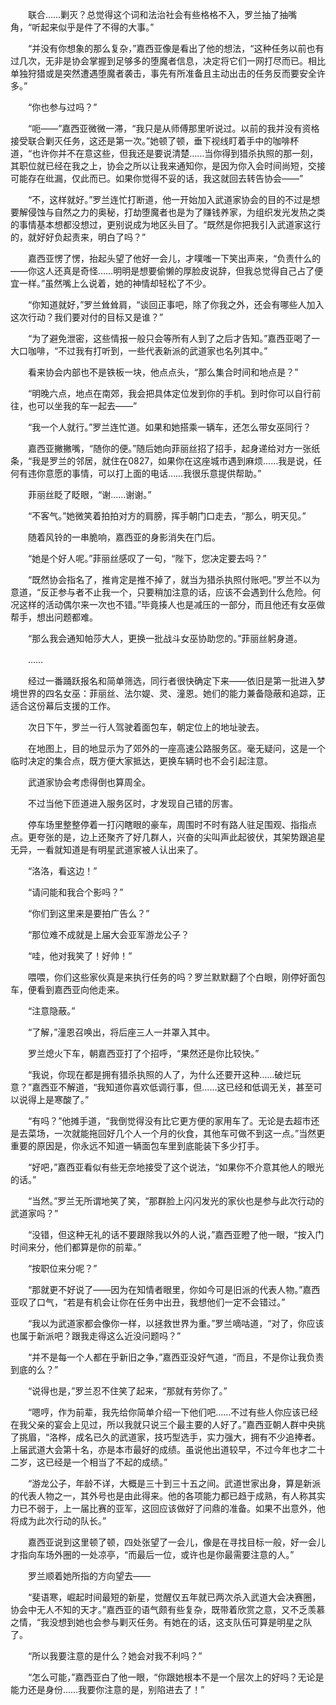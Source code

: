 　　联合……剿灭？总觉得这个词和法治社会有些格格不入，罗兰抽了抽嘴角，“听起来似乎是件了不得的大事。”

　　“并没有你想象的那么复杂，”嘉西亚像是看出了他的想法，“这种任务以前也有过几次，无非是协会掌握到足够多的堕魔者信息，决定将它们一网打尽而已。相比单独狩猎或是突然遭遇堕魔者袭击，事先有所准备且主动出击的任务反而要安全许多。”

　　“你也参与过吗？”

　　“呃——”嘉西亚微微一滞，“我只是从师傅那里听说过。以前的我并没有资格接受联合剿灭任务，这还是第一次。”她顿了顿，垂下视线盯着手中的咖啡杯道，“也许你并不在意这些，但我还是要说清楚……当你得到猎杀执照的那一刻，其职位就已经在我之上，协会之所以让我来通知你，是因为你入会时间尚短，交接可能存在纰漏，仅此而已。如果你觉得不妥的话，我这就回去转告协会——”

　　“不，这样就好。”罗兰连忙打断道，他一开始加入武道家协会的目的不过是想要解侵蚀与自然之力的奥秘，打劫堕魔者也是为了赚钱养家，为组织发光发热之类的事情基本想都没想过，更别说成为地区头目了。“既然是你把我引入武道家这行的，就好好负起责来，明白了吗？”

　　嘉西亚愣了愣，抬起头望了他好一会儿，才噗嗤一下笑出声来，“负责什么的——你这人还真是奇怪……明明是想要偷懒的厚脸皮说辞，但我总觉得自己占了便宜一样。”虽然嘴上么说着，她的神情却轻松了不少。

　　“你知道就好，”罗兰耸耸肩，“谈回正事吧，除了你我之外，还会有哪些人加入这次行动？我们要对付的目标又是谁？”

　　“为了避免泄密，这些情报一般只会等所有人到了之后才告知。”嘉西亚喝了一大口咖啡，“不过我有打听到，一些代表新派的武道家也名列其中。”

　　看来协会内部也不是铁板一块，他点点头，“那么集合时间和地点是？”

　　“明晚六点，地点在南郊，我会把具体定位发到你的手机。到时你可以自行前往，也可以坐我的车一起去——”

　　“我一个人就行。”罗兰连忙道。如果和她搭乘一辆车，还怎么带女巫同行？

　　嘉西亚撇撇嘴，“随你的便。”随后她向菲丽丝招了招手，起身递给对方一张纸条，“我是罗兰的邻居，就住在0827，如果你在这座城市遇到麻烦……我是说，任何有违你意愿的事情，可以打上面的电话……我很乐意提供帮助。”

　　菲丽丝眨了眨眼，“谢……谢谢。”

　　“不客气。”她微笑着拍拍对方的肩膀，挥手朝门口走去，“那么，明天见。”

　　随着风铃的一串脆响，嘉西亚的身影消失在门后。

　　“她是个好人呢。”菲丽丝感叹了一句，“陛下，您决定要去吗？”

　　“既然协会指名了，推肯定是推不掉了，就当为猎杀执照付账吧。”罗兰不以为意道，“反正参与者不止我一个，只要稍加注意的话，应该不会遇到什么危险。何况这样的活动偶尔来一次也不错。”毕竟揍人也是减压的一部分，而且他还有女巫做帮手，想出问题都难。

　　“那么我会通知帕莎大人，更换一批战斗女巫协助您的。”菲丽丝躬身道。

　　……

　　经过一番踊跃报名和简单筛选，同行者很快确定下来——依旧是第一批进入梦境世界的四名女巫：菲丽丝、法尔媞、灵、潼恩。她们的能力兼备隐蔽和追踪，正适合这份幕后支援的工作。

　　次日下午，罗兰一行人驾驶着面包车，朝定位上的地址驶去。

　　在地图上，目的地显示为了郊外的一座高速公路服务区。毫无疑问，这是一个临时决定的集合点，既方便大家抵达，更换车辆时也不会引起注意。

　　武道家协会考虑得倒也算周全。

　　不过当他下匝道进入服务区时，才发现自己错的厉害。

　　停车场里整整停着一打闪瞎眼的豪车，周围时不时有路人驻足围观、指指点点。更夸张的是，边上还聚齐了好几群人，兴奋的尖叫声此起彼伏，其架势跟追星无异，一看就知道是有明星武道家被人认出来了。

　　“洛洛，看这边！”

　　“请问能和我合个影吗？”

　　“你们到这里来是要拍广告么？”

　　“那位难不成就是上届大会亚军游龙公子？

　　“哇，他对我笑了！好帅！”

　　喂喂，你们这些家伙真是来执行任务的吗？罗兰默默翻了个白眼，刚停好面包车，便看到嘉西亚向他走来。

　　“注意隐蔽。”

　　“了解，”潼恩召唤出，将后座三人一并罩入其中。

　　罗兰熄火下车，朝嘉西亚打了个招呼，“果然还是你比较快。”

　　“我说，你现在都是拥有猎杀执照的人了，为什么还要开这种……破烂玩意？”嘉西亚不解道，“我知道你喜欢低调行事，但……这已经和低调无关，甚至可以说得上是寒酸了。”

　　“有吗？”他摊手道，“我倒觉得没有比它更方便的家用车了。无论是去超市还是去菜场，一次就能拖回好几个人一个月的伙食，其他车可做不到这一点。”当然更重要的原因是，你永远不知道一辆面包车里到底能装下多少打手。

　　“好吧，”嘉西亚看似有些无奈地接受了这个说法，“如果你不介意其他人的眼光的话。”

　　“当然。”罗兰无所谓地笑了笑，“那群脸上闪闪发光的家伙也是参与此次行动的武道家吗？”

　　“没错，但这种无礼的话不要跟除我以外的人说，”嘉西亚瞪了他一眼，“按入门时间来分，他们都算是你的前辈。”

　　“按职位来分呢？”

　　“那就更不好说了——因为在知情者眼里，你如今可是旧派的代表人物。”嘉西亚叹了口气，“若是有机会让你在任务中出丑，我想他们一定不会错过。”

　　“我以为武道家都会像你一样，以拯救世界为重。”罗兰嘀咕道，“对了，你应该也属于新派吧？跟我走得这么近没问题吗？”

　　“并不是每一个人都在乎新旧之争，”嘉西亚没好气道，“而且，不是你让我负责到底的么？”

　　“说得也是，”罗兰忍不住笑了起来，“那就有劳你了。”

　　“嗯哼，作为前辈，我先给你简单介绍一下他们吧……不过有些人你应该已经在我父亲的宴会上见过，所以我就只说三个最主要的人好了。”嘉西亚朝人群中央挑了挑眉，“洛桦，成名已久的武道家，技巧型选手，实力强大，拥有不少追捧者。上届武道大会第十名，亦是本市最好的成绩。虽说他出道较早，不过今年也才二十二岁，这已经是一个相当了不起的成绩。”

　　“游龙公子，年龄不详，大概是三十到三十五之间。武道世家出身，算是新派的代表人物之一，其外号也是由此得来。他的各项能力都已趋于成熟，有人称其实力已不弱于，上一届比赛的亚军，这回应该做好了问鼎的准备。如果不出意外，他将成为此次行动的队长。”

　　嘉西亚说到这里顿了顿，四处张望了一会儿，像是在寻找目标一般，好一会儿才指向车场外圈的一处凉亭，“而最后一位，或许也是你最需要注意的人。”

　　罗兰顺着她所指的方向望去——

　　“斐语寒，崛起时间最短的新星，觉醒仅五年就已两次杀入武道大会决赛圈，协会中无人不知的天才。”嘉西亚的语气颇有些复杂，既带着欣赏之意，又不乏羡慕之情，“我没想到她也会参与剿灭任务。有她在的话，这支队伍可算是明星之队了。

　　“所以我要注意的是什么？她会对我不利吗？”

　　“怎么可能，”嘉西亚白了他一眼，“你跟她根本不是一个层次上的好吗？无论是能力还是身份……我要你注意的是，别陷进去了！”
